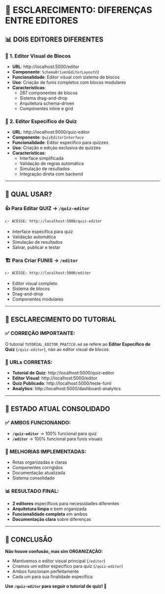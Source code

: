 # 🎯 ESCLARECIMENTO: DIFERENÇAS ENTRE EDITORES

## 📊 **DOIS EDITORES DIFERENTES**

### 🔧 **1. Editor Visual de Blocos**
- **URL**: http://localhost:5000/editor
- **Componente**: `SchemaDrivenEditorLayoutV2`
- **Funcionalidade**: Editor visual com sistema de blocos
- **Uso**: Criação de funis completos com blocos modulares
- **Características**:
  - 287 componentes de blocos
  - Sistema drag-and-drop
  - Arquitetura schema-driven
  - Componentes inline e grid

### 🎯 **2. Editor Específico de Quiz**
- **URL**: http://localhost:5000/quiz-editor
- **Componente**: `QuizEditorInterface`
- **Funcionalidade**: Editor específico para quizzes
- **Uso**: Criação e edição exclusiva de quizzes
- **Características**:
  - Interface simplificada
  - Validação de regras automática
  - Simulação de resultados
  - Integração direta com backend

---

## 🎯 **QUAL USAR?**

### 👍 **Para Editar QUIZ → `/quiz-editor`**
```
👉 ACESSE: http://localhost:5000/quiz-editor
```
- Interface específica para quiz
- Validação automática
- Simulação de resultados
- Salvar, publicar e testar

### 🏗️ **Para Criar FUNIS → `/editor`**
```
👉 ACESSE: http://localhost:5000/editor
```
- Editor visual completo
- Sistema de blocos
- Drag-and-drop
- Componentes modulares

---

## 📝 **ESCLARECIMENTO DO TUTORIAL**

### ✅ **CORREÇÃO IMPORTANTE:**
O tutorial `TUTORIAL_EDITOR_PRATICO.md` se refere ao **Editor Específico de Quiz** (`/quiz-editor`), não ao editor visual de blocos.

### 🎯 **URLs CORRETAS:**
- **Tutorial de Quiz**: http://localhost:5000/quiz-editor
- **Editor Visual**: http://localhost:5000/editor
- **Quiz Publicado**: http://localhost:5000/teste-funil
- **Analytics**: http://localhost:5000/dashboard-analytics

---

## 🚀 **ESTADO ATUAL CONSOLIDADO**

### ✅ **AMBOS FUNCIONANDO:**
- **`/quiz-editor`** → 100% funcional para quiz
- **`/editor`** → 100% funcional para funis visuais

### 🎯 **MELHORIAS IMPLEMENTADAS:**
- Rotas organizadas e claras
- Componentes corrigidos
- Documentação atualizada
- Sistema consolidado

### 📊 **RESULTADO FINAL:**
- **2 editores** específicos para necessidades diferentes
- **Arquitetura limpa** e bem organizada
- **Funcionalidade completa** em ambos
- **Documentação clara** sobre diferenças

---

## 🎉 **CONCLUSÃO**

**Não houve confusão, mas sim ORGANIZAÇÃO:**
- Mantivemos o editor visual principal (`/editor`)
- Criamos um editor específico para quiz (`/quiz-editor`)
- Ambos funcionam perfeitamente
- Cada um para sua finalidade específica

**Use `/quiz-editor` para seguir o tutorial de quiz! 🚀**
